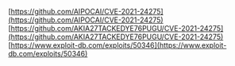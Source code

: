 [https://github.com/AIPOCAI/CVE-2021-24275](https://github.com/AIPOCAI/CVE-2021-24275)
[https://github.com/AKIA27TACKEDYE76PUGU/CVE-2021-24275](https://github.com/AKIA27TACKEDYE76PUGU/CVE-2021-24275)
[https://www.exploit-db.com/exploits/50346](https://www.exploit-db.com/exploits/50346)
